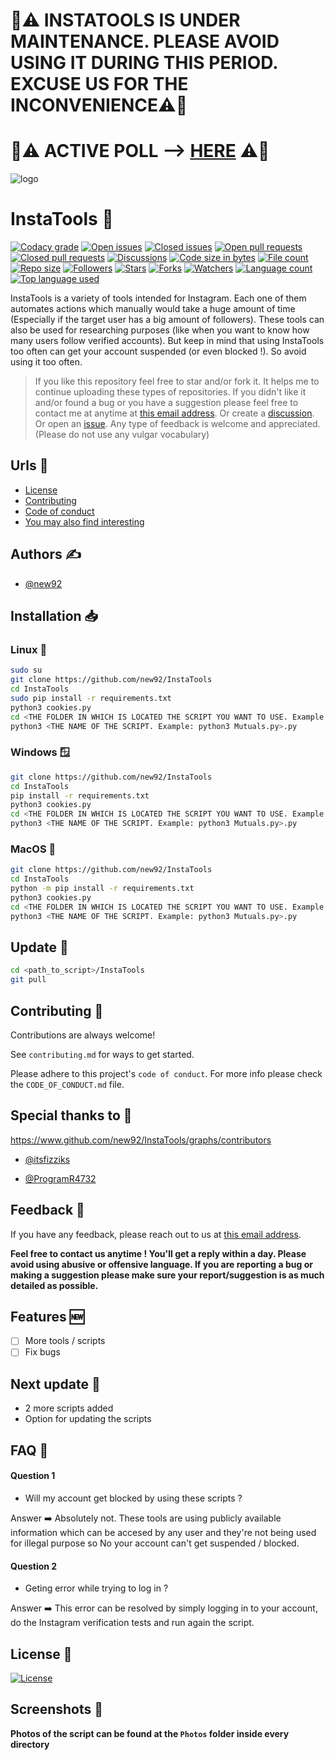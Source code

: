# 🚨⚠️ INSTATOOLS IS UNDER MAINTENANCE. PLEASE AVOID USING IT DURING THIS PERIOD. EXCUSE US FOR THE INCONVENIENCE⚠️🚨

# 🚨⚠️ ACTIVE POLL --> <a href="https://github.com/new92/InstaTools/discussions/23">HERE</a> ⚠️🚨

![logo](https://github.com/new92/InstaTools/assets/94779840/bdfbb09f-37ec-4ef7-a2a7-2dce756bb7aa)


# InstaTools 🧰

[![Codacy grade](https://img.shields.io/codacy/grade/187dba28735848868b7f8615e0e45597?style=for-the-badge&logo=codacy)](https://img.shields.io/codacy/grade/187dba28735848868b7f8615e0e45597?style=for-the-badge&logo=codacy) [![Open issues](https://img.shields.io/github/issues/new92/InstaTools?style=for-the-badge&logo=github)](https://img.shields.io/github/issues/new92/InstaTools?style=for-the-badge&logo=github) [![Closed issues](https://img.shields.io/github/issues-closed/new92/InstaTools?style=for-the-badge&logo=github)](https://img.shields.io/github/issues-closed/new92/InstaTools?style=for-the-badge&logo=github) [![Open pull requests](https://img.shields.io/github/issues-pr/new92/InstaTools?style=for-the-badge&logo=github)](https://img.shields.io/github/issues-pr/new92/InstaTools?style=for-the-badge&logo=github) [![Closed pull requests](https://img.shields.io/github/issues-pr-closed/new92/InstaTools?style=for-the-badge&logo=github)](https://img.shields.io/github/issues-pr-closed/new92/InstaTools?style=for-the-badge&logo=github) [![Discussions](https://img.shields.io/github/discussions/new92/InstaTools?style=for-the-badge&logo=github)](https://img.shields.io/github/discussions/new92/InstaTools?style=for-the-badge&logo=github) [![Code size in bytes](https://img.shields.io/github/languages/code-size/new92/InstaTools?style=for-the-badge&logo=github)](https://img.shields.io/github/languages/code-size/new92/InstaTools?style=for-the-badge&logo=github) [![File count](https://img.shields.io/github/directory-file-count/new92/InstaTools?style=for-the-badge&logo=github)](https://img.shields.io/github/directory-file-count/new92/InstaTools?style=for-the-badge&logo=github) [![Repo size](https://img.shields.io/github/repo-size/new92/InstaTools?style=for-the-badge&logo=github)](https://img.shields.io/github/repo-size/new92/InstaTools?style=for-the-badge&logo=github) [![Followers](https://img.shields.io/github/followers/new92?style=for-the-badge&logo=github)](https://img.shields.io/github/followers/new92?style=for-the-badge&logo=github) [![Stars](https://img.shields.io/github/stars/new92/InstaTools?style=for-the-badge&logo=github)](https://img.shields.io/github/stars/new92/InstaTools?style=for-the-badge&logo=github) [![Forks](https://img.shields.io/github/forks/new92/InstaTools?style=for-the-badge&logo=github)](https://img.shields.io/github/forks/new92/InstaTools?style=for-the-badge&logo=github) [![Watchers](https://img.shields.io/github/watchers/new92/InstaTools?style=for-the-badge&logo=github)](https://img.shields.io/github/watchers/new92/InstaTools?style=for-the-badge&logo=github) [![Language count](https://img.shields.io/github/languages/count/new92/InstaTools?style=for-the-badge&logo=github)](https://img.shields.io/github/languages/count/new92/InstaTools?style=for-the-badge&logo=github) [![Top language used](https://img.shields.io/github/languages/top/new92/InstaTools?style=for-the-badge&logo=python&logoColor=white)](https://img.shields.io/github/languages/top/new92/InstaTools?style=for-the-badge&logo=python&logoColor=white)

InstaTools is a variety of tools intended for Instagram. Each one of them automates actions which manually would take a huge amount of time (Especially if the target user has a big amount of followers). These tools can also be used for researching purposes (like when you want to know how many users follow verified accounts). But keep in mind that using InstaTools too often can get your account suspended (or even blocked !). So avoid using it too often.

> If you like this repository feel free to star and/or fork it. It helps me to continue uploading these types of repositories.
If you didn't like it and/or found a bug or you have a suggestion please feel free to contact me at anytime at <a href='mailto:new92github@gmail.com'>this email address</a>. Or create a <a href="https://github.com/new92/InstaTools/discussions">discussion</a>. Or open an <a href="https://github.com/new92/InstaTools/issues">issue</a>.
Any type of feedback is welcome and appreciated. (Please do not use any vulgar vocabulary)

## Urls 🔗

- [License](https://github.com/new92/InstaTools/blob/main/LICENSE)
- [Contributing](https://github.com/new92/InstaTools/blob/main/CONTRIBUTING.md)
- [Code of conduct](https://github.com/new92/InstaTools/blob/main/CODE_OF_CONDUCT.md)
- [You may also find interesting](https://github.com/new92?tab=repositories)

## Authors ✍️

- [@new92](https://www.github.com/new92)

## Installation 📥

### Linux 🐧

```bash
sudo su
git clone https://github.com/new92/InstaTools
cd InstaTools
sudo pip install -r requirements.txt
python3 cookies.py
cd <THE FOLDER IN WHICH IS LOCATED THE SCRIPT YOU WANT TO USE. Example: cd Mutuals>
python3 <THE NAME OF THE SCRIPT. Example: python3 Mutuals.py>.py
```

### Windows 🪟

```bash
git clone https://github.com/new92/InstaTools
cd InstaTools
pip install -r requirements.txt
python3 cookies.py
cd <THE FOLDER IN WHICH IS LOCATED THE SCRIPT YOU WANT TO USE. Example: cd Mutuals>
python3 <THE NAME OF THE SCRIPT. Example: python3 Mutuals.py>.py
```

### MacOS 🍎

```bash
git clone https://github.com/new92/InstaTools
cd InstaTools
python -m pip install -r requirements.txt
python3 cookies.py
cd <THE FOLDER IN WHICH IS LOCATED THE SCRIPT YOU WANT TO USE. Example: cd Mutuals>
python3 <THE NAME OF THE SCRIPT. Example: python3 Mutuals.py>.py
```

## Update 🔄️

```bash
cd <path_to_script>/InstaTools
git pull
```

## Contributing 🤝

Contributions are always welcome!

See `contributing.md` for ways to get started.

Please adhere to this project's `code of conduct`. For more info please check the `CODE_OF_CONDUCT.md` file.

## Special thanks to 🫡

https://www.github.com/new92/InstaTools/graphs/contributors

- <a href='https://www.github.com/itsfizziks'>@itsfizziks</a>

- <a href='https://www.github.com/ProgramR4732'>@ProgramR4732</a>

## Feedback 💭

If you have any feedback, please reach out to us at <a href="mailto:new92github@gmail.com">this email address</a>.

**Feel free to contact us anytime ! You'll get a reply within a day. Please avoid using abusive or offensive language.
If you are reporting a bug or making a suggestion please make sure your report/suggestion is as much detailed as possible.**


## Features 🆕

- [ ] More tools / scripts
- [ ] Fix bugs

## Next update 🔄

- 2 more scripts added
- Option for updating the scripts


## FAQ 🤔

#### Question 1

- Will my account get blocked by using these scripts ?

Answer ➡️ Absolutely not. These tools are using publicly available information which can be accesed by any user and they're not being used for illegal purpose so No your account can't get suspended / blocked.

#### Question 2

- Geting error while trying to log in ?

Answer ➡️ This error can be resolved by simply logging in to your account, do the Instagram verification tests and run again the script.
    
## License 📜

[![License](https://img.shields.io/github/license/new92/IGFollowersIncreaser?style=for-the-badge)](https://github.com/new92/IGFollowersIncreaser/blob/main/LICENSE.md)

## Screenshots 📸

**Photos of the script can be found at the `Photos` folder inside every directory**

